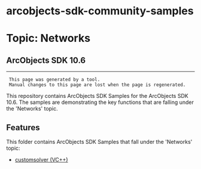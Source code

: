 # arcobjects-sdk-community-samples 
# Topic: Networks
## ArcObjects SDK 10.6  

----------
     This page was generated by a tool.
     Manual changes to this page are lost when the page is regenerated.

This repository contains ArcObjects SDK Samples for the ArcObjects SDK 10.6.  The samples are demonstrating the key functions that are falling under the 'Networks' topic.  


## Features

This folder contains ArcObjects SDK Samples that fall under the 'Networks' topic:

* [customsolver (VC++)](../../../../tree/master/Vcpp/Networks/customsolver)  


